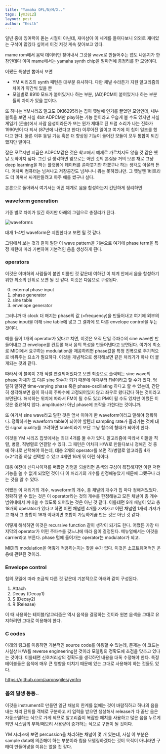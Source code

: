 ```yaml
---
title: "Yamaha OPL/N/M/X.."
tags: [ym3812]
layout: post
author: "Keith"
---
```


일년 중에 잉여력이 돋는 시절이 아닌데, 재미삼아 이 세계를 들여다보니 의외로 재미있는 구석이 많겠다 싶어서 이것 저것 계속 찾아보고 있다.

mame rom에서 음악 데이터만 찾아내서 그것을 wave로 만들어주는 앱도 나온지가 한참인데다 이미 mame에서는 yamaha synth chip을 얼마전에 총정리를 한 모양이다.

어쨌든 특성만 뽑아서 보면

- YM 씨리즈의 synth 패턴은 대부분 유사하다. 다만 채널 수라든가 지원 알고리즘의 차이가 약간씩 있을 뿐
- 모델별로 8910 모드가 붙어있거나 하는 부분, (AD)PCM이 붙어있거나 하는 부분들의 차이가 있을 뿐이다.

또 하나는 YM시리즈 말고도 OKI6295라는 칩이 옛날에 인기를 끌었던 모양인데, 내부 블록을 보면 사실 4bit ADPCM만 play하는 기능 뿐이라고 우습게 볼 수도 있지만 사실 게임기 (콘솔)에서 사람 음성이라든가 또는 뭔가 제대로 된 드럼 소리가 나는 진화가 1990년이 다 되서 (87년에 나왔다고 한다) 이루어진 일이고 여기에 이 칩이 일조를 했다고 한다. 물론 이후 동일 기능 혹은 더 향상된 기능이 들어간 모듈이 모두 통합이 되긴 했지만 말이다.

잘은 모르지만 지금은 ADPCM같은 것은 학교에서 예제로 가르치지도 않을 것 같은 옛날 토픽이지 싶다. 그런 걸 생각하면 앞으로는 어떤 것의 본질을 거의 모른 채로 그냥 deep learning을 하는 플랫폼에 데이터를 쏟아붓기만 하겠구나 하는 생각도 아울러 든다. 어차피 컴퓨터는 넘쳐나고 저장공간도 넘쳐나니 뭐는 못하겠냐만. 그 옛날엔 1비트라도 더 아껴서 싸게만들려고 아주 애를 썼구나 싶다.

본론으로 돌아와서 여기서는 어떤 체계로 음을 합성하는지 간단하게 정리하면

### waveform generation

기종 별로 차이가 있긴 하지만 아래의 그림으로 총정리가 된다. 

![waveforms](https://doomwiki.org/w/images/5/52/OPL_waveforms.png)

대개 1-4번 waveform은 지원한다고 보면 될 것 같다.

그림에서 보는 것과 같이 일단 이 wave pattern을 기본으로 여기에 phase term을 특정 패턴에 따라 가변하여 기본적인 음을 생성하게 된다.


### operators

이것은 야마하의 사람들이 붙인 이름인 것 같은데 여하간 이 체계 안에서 음을 합성하기 위한 최소의 단위로 보면 될 것 같다. 이것은 다음으로 구성된다.

0) external phase input
1) phase generator
2) sine table
3) envelope generator

그러니까 매 clock 더 해지는 phase의 값 (=frequency)을 만들어내고 여기에 외부의 phase input을 더해 sine table에 넣고 그 결과에 또 다른 envelope control을 두는 것이다.

예를 들어 1개의 operator가 있다고 치면, 이것은 오직 단일 주파수의 sine wave만 만들어내고 그 envelope를 컨트롤 해서 음의 특성을 만들어낸다고 보면된다. 여기에 최소로 MIDI에서 요구하는 modulation을 제공하려면 phase값을 특정 진폭으로 주기적으로 바꿔주는 요소가 필요하다. 이것을 개념적으로 생각해보면 같은 처리기가 하나 더 붙게되는 것과 같다. 

따라서 이 블록이 2개 직렬 연결되어있다고 보면 최종으로 출력되는 sine wave의 phase 자체가 또 다른 sine 함수가 되기 때문에 이때부터 FM이라고 할 수가 있다. 엄밀히 말하면 time-varying phase 혹은 phase-oscillating 하다고 할 수 있는데, 간단히 생각해보면 음이 하나의 주파수에 고정되어있지 않고 좌우로 왔다갔다 하는 것이라고 보면된다. 해석하는 위치에 따라서 FM이 될 수도 있고 PM이 될 수도 있지만 어쨌든 이것은 중요하지 않다. amplitude가 아닌 phase에 조작을 가한다는 것이니까.

또 여기서 sine wave라고 말한 것은 앞서 이야기 한 waveform이라고 말해야 정확하다. 정확하게는 waveform table이 되어야 할텐데 sampling rate가 올라가는 것에 대한 signal quality를 고려하면 table이라기 보단 그냥 함수의 형태가 되어야 한다.

이것을 YM 시리즈 칩셋에서는 최대 4개를 둘 수가 있다. 알고리즘에 따라서 이들을 직렬, 병렬, 직병렬로 연결할 수 있다. 그 패턴은 어차피 H/W로 만들다보니 정해진 것 중에 하나로 선택해야 하는데, 대충 2개의 operator를 쓰면 직/병렬로 알고리즘 4개 (=2^2)중 하날 선택할 수 있고 4개면 16개 뭐 이런 식이다.

대충 예전에 신디사이저를 써봤던 경험을 되살리면 음색의 구성이 복잡해지면 이런 저런 기능을 쓸 수 없게 되었던 것이 다 이 처리기의 개수를 한정해놓았기 때문에 그랬구나 라는 것을 알 수 있다.

어쨌든 이 처리기의 개수, waveform의 개수, 총 채널의 개수가 칩 마다 정해져있었다. 정확히 알 수 없는 것은 이 operator라는 것의 개수를 한정해놓고 모든 채널이 총 개수 범위내에서 꺼내쓸 수 있도록 되어있는 것은 아닌 것 같다. 이를테면 9개 채널이 있고 총 18개의 operator가 있다고 하면 어떤 채널엔 4개를 가져가고 어떤 채널엔 1개씩 가져가고 해서 그 총합이 18개 이내이면 조합이 가능하게끔 만든 것은 아닌 것 같다.

어떻게 해석하면 이것은 recursive function 같이 생각이 되기도 한다. 어쨌든 가장 마지막의 operator가 어떤 주파수를 갖느냐에 따라 음이 결정된다. 메뉴얼에서는 이것을 carrier라고 부른다. phase 텀에 들어가는 operator는 modulator가 되고.

MIDI의 modulation을 어떻게 적용하는지는 찾을 수가 없다. 이것은 소프트웨어적인 운용에 관련된 것이라.

### Envelope control

칩의 모델에 따라 조금씩 다른 것 같은데 기본적으로 아래와 같이 구성된다.

1) Attach
2) Decay (Decay1)
3) S (Decay2)
4) R (Release)

이 때 사용하는 테이블/알고리즘은 역시 음색을 결정하는 것이라 원본 음색을 그대로 유지하려면 그대로 이용해야 한다. 

### C codes

아래의 링크를 이용하면 기본적인 source code를 이용할 수 있는데, 문제는 이 코드는 사실상 H/W를 reverse engineering한 것이라 모델링의 정확도에 초점을 맞추고 있다는 것이다. 이를테면 신호처리상의 정확도를 생각하면 내용을 대폭 수정해야 한다. 특정 테이블들은 음색에 매우 큰 영향을 미치기 때문에 있는 그대로 사용해야 하는 것들도 있다.

https://github.com/aaronsgiles/ymfm


### 음의 발생 등등..

이것을 instrument로 만들면 일단 채널의 한계를 없에는 것이 바람직하고 하나의 음을 내는 처리 단위를 객체로 구분하고 키 입력을 받으면 생성해서 release가 다 끝난 음은 자동소멸하는 식으로 가게 되므로 알고리즘이 복잡한 패치를 사용하고 많은 음을 누르게 되면 시스템의 부하/메모리 사용량이 증가하는 식으로 구현이 될 것이다. 

YM 시리즈에 보면 percussion을 처리하는 채널이 몇 개 있는데, 사실 이 부분은 sample data에 의존해야 하는 부분이라 칩을 모델링하겠다는 것이 목적이 아니라면 구태여 만들어넣을 이유는 없을 것 같다.